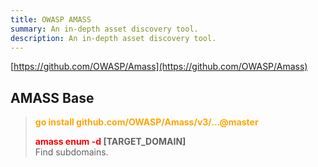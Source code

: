 ```yaml
---
title: OWASP AMASS
summary: An in-depth asset discovery tool.
description: An in-depth asset discovery tool.
---
```


[https://github.com/OWASP/Amass](https://github.com/OWASP/Amass)

## AMASS Base


 > 
 > **<font color=orange>go install github.com/OWASP/Amass/v3/...@master</font>**
 > 
 > **<font color=red>amass enum -d</font> \[TARGET_DOMAIN\]**</br>
 > Find subdomains.
